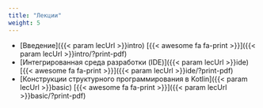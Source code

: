 ```yaml
---
title: "Лекции"
weight: 5
---
```


- [Введение]({{< param lecUrl >}}intro) [{{< awesome fa fa-print >}}]({{< param lecUrl >}}intro/?print-pdf) 
- [Интегрированная среда разработки (IDE)]({{< param lecUrl >}}ide) [{{< awesome fa fa-print >}}]({{< param lecUrl >}}ide/?print-pdf)
- [Конструкции структурного программирования в Kotlin]({{< param lecUrl >}}basic) [{{< awesome fa fa-print >}}]({{< param lecUrl >}}basic/?print-pdf)